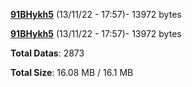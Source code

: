 [**91BHykh5**](/data/91BHykh5.txt) (13/11/22 - 17:57)- 13972 bytes

[**91BHykh5**](/data/91BHykh5.txt) (13/11/22 - 17:57)- 13972 bytes

**Total Datas**: 2873

**Total Size**: 16.08 MB / 16.1 MB